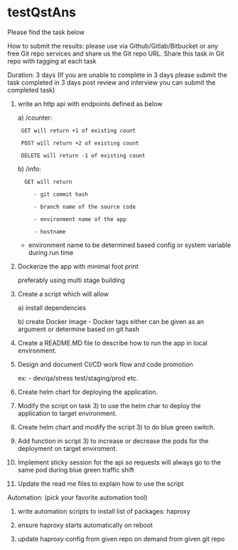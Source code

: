 # testQstAns
Please find the task below

 

How to submit the results: please use via Github/Gitlab/Bitbucket or any free Git repo services and share us the Git repo URL. Share this task in Git repo with tagging at each task

 

Duration: 3 days (If you are unable to complete in 3 days please submit the task completed in 3 days post review and interview you can submit the completed task)

 

1) write an http api with endpoints defined as below

    a) /counter:

        GET will return +1 of existing count

        POST will return +2 of existing count

        DELETE will return -1 of existing count

    b) /info:

         GET will return

            - git commit hash

            - branch name of the source code

            - environment name of the app

            - hostname

    * environment name to be determined based config or system variable during run time

2) Dockerize the app with minimal foot print

    preferably using multi stage building

3) Create a script which will allow

    a) install dependencies

    b) create Docker image - Docker tags either can be given as an argument or determine based on git hash

4) Create a README.MD file to describe how to run the app in local environment.

5) Design and document CI/CD work flow and code promotion

    ex: -  dev/qa/stress test/staging/prod etc.

6) Create helm chart for deploying the application.

7) Modify the script on task 3) to use the helm char to deploy the application to target environment.

8) Create helm chart and modify the script 3) to do blue green switch.

9) Add function in script 3) to increase or decrease the pods for the deployment on target enviroment.

10) Implement sticky session for the api so requests will always go to the same pod during blue green traffic shift

11) Update the read me files to explain how to use the script

 

Automation: (pick your favorite automation tool)

1) write automation scripts to install list of packages: haproxy

2) ensure haproxy starts automatically on reboot

3) update haproxy config from given repo on demand from given git repo
